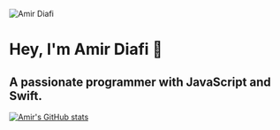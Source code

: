 ![Amir Diafi](https://raw.githubusercontent.com/AmirDiafi/GHProfile/main/profile.png)

# Hey, I'm Amir Diafi 👋

## A passionate programmer with JavaScript and Swift.

[![Amir's GitHub stats](https://github-readme-stats.vercel.app/api?AmirDiafi=anuraghazra)](https://github.com/AmirDiafi/github-readme-stats)
